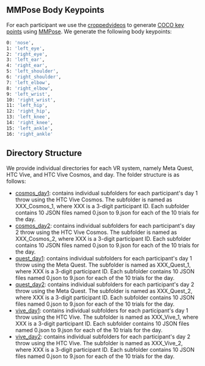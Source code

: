 ## MMPose Body Keypoints

For each participant we use the [croppedvideos](../croppedvideos) to generate [COCO key points](https://github.com/jin-s13/COCO-WholeBody/tree/master?tab=readme-ov-file) using [MMPose](https://github.com/open-mmlab/mmpose/). We generate the following body keypoints: 

```bash
0: 'nose',
1: 'left_eye',
2: 'right_eye',
3: 'left_ear',
4: 'right_ear',
5: 'left_shoulder',
6: 'right_shoulder',
7: 'left_elbow',
8: 'right_elbow',
9: 'left_wrist',
10: 'right_wrist',
11: 'left_hip',
12: 'right_hip',
13: 'left_knee',
14: 'right_knee',
15: 'left_ankle',
16: 'right_ankle'
```

## Directory Structure
We provide individual directories for each VR system, namely Meta Quest, HTC Vive, and HTC Vive Cosmos, and day. The folder structure is as follows:

+ [cosmos_day1](cosmos_day1): contains individual subfolders for each participant's day 1 throw using the HTC Vive Cosmos. The subfolder is named as XXX_Cosmos_1, where XXX is a 3-digit participant ID. Each subfolder contains 10 JSON files named 0.json to 9.json for each of the 10 trials for the day. 
+ [cosmos_day2](cosmos_day2): contains individual subfolders for each participant's day 2 throw using the HTC Vive Cosmos. The subfolder is named as XXX_Cosmos_2, where XXX is a 3-digit participant ID. Each subfolder contains 10 JSON files named 0.json to 9.json for each of the 10 trials for the day. 
+ [quest_day1](quest_day1): contains individual subfolders for each participant's day 1 throw using the Meta Quest. The subfolder is named as XXX_Quest_1, where XXX is a 3-digit participant ID. Each subfolder contains 10 JSON files named 0.json to 9.json for each of the 10 trials for the day. 
+ [quest_day2](quest_day2): contains individual subfolders for each participant's day 2 throw using the Meta Quest. The subfolder is named as XXX_Quest_2, where XXX is a 3-digit participant ID. Each subfolder contains 10 JSON files named 0.json to 9.json for each of the 10 trials for the day. 
+ [vive_day1](vive_day1): contains individual subfolders for each participant's day 1 throw using the HTC Vive. The subfolder is named as XXX_Vive_1, where XXX is a 3-digit participant ID. Each subfolder contains 10 JSON files named 0.json to 9.json for each of the 10 trials for the day. 
+ [vive_day2](vive_day2): contains individual subfolders for each participant's day 2 throw using the HTC Vive. The subfolder is named as XXX_Vive_2, where XXX is a 3-digit participant ID. Each subfolder contains 10 JSON files named 0.json to 9.json for each of the 10 trials for the day. 
